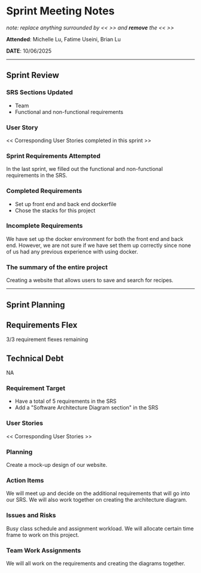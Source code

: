 # Sprint Meeting Notes

*note: replace anything surrounded by << >> and **remove** the << >>*

**Attended**: Michelle Lu, Fatime Useini, Brian Lu

**DATE**: 10/06/2025

***

## Sprint Review

### SRS Sections Updated

- Team
- Functional and non-functional requirements 

### User Story

<< Corresponding User Stories completed in this sprint >>


### Sprint Requirements Attempted

In the last sprint, we filled out the functional and non-functional requirements in the SRS. 

### Completed Requirements

- Set up front end and back end dockerfile
- Chose the stacks for this project 

### Incomplete Requirements

We have set up the docker environment for both the front end and back end. However, we are not sure if we have set them up correctly since none of us had any previous experience with using docker. 

### The summary of the entire project

Creating a website that allows users to save and search for recipes. 

***

## Sprint Planning

## Requirements Flex

3/3 requirement flexes remaining

## Technical Debt

NA

### Requirement Target

- Have a total of 5 requirements in the SRS
- Add a "Software Architecture Diagram section" in the SRS

### User Stories

<< Corresponding User Stories >>

### Planning

Create a mock-up design of our website.

### Action Items

We will meet up and decide on the additional requirements that will go into our SRS. We will also work together on creating the architecture diagram. 

### Issues and Risks

Busy class schedule and assignment workload. We will allocate certain time frame to work on this project. 

### Team Work Assignments

We will all work on the requirements and creating the diagrams together. 
